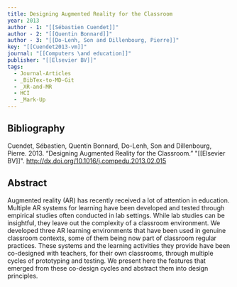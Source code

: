 ```yaml
---
title: Designing Augmented Reality for the Classroom
year: 2013
author - 1: "[[Sébastien Cuendet]]"
author - 2: "[[Quentin Bonnard]]"
author - 3: "[[Do-Lenh, Son and Dillenbourg, Pierre]]"
key: "[[Cuendet2013-vm]]"
journal: "[[Computers \and education]]"
publisher: "[[Elsevier BV]]"
tags:
  - Journal-Articles
  - _BibTex-to-MD-Git
  - _XR-and-MR
  - HCI
  - _Mark-Up
---
```


## Bibliography
Cuendet, Sébastien, Quentin Bonnard, Do-Lenh, Son and Dillenbourg, Pierre. 2013. “Designing Augmented Reality for the Classroom.” "[[Elsevier BV]]". http://dx.doi.org/10.1016/j.compedu.2013.02.015

## Abstract
Augmented reality (AR) has recently received a lot of attention in education. Multiple AR systems for learning have been developed and tested through empirical studies often conducted in lab settings. While lab studies can be insightful, they leave out the complexity of a classroom environment. We developed three AR learning environments that have been used in genuine classroom contexts, some of them being now part of classroom regular practices. These systems and the learning activities they provide have been co-designed with teachers, for their own classrooms, through multiple cycles of prototyping and testing. We present here the features that emerged from these co-design cycles and abstract them into design principles.
